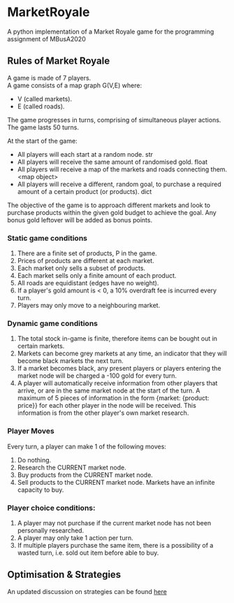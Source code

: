 # MarketRoyale
A python implementation of a Market Royale game for the programming assignment of MBusA2020

## Rules of Market Royale

A game is made of 7 players.\
A game consists of a map graph G(V,E) where:
- V (called markets).
- E (called roads).

The game progresses in turns, comprising of simultaneous player actions.\
The game lasts 50 turns.

At the start of the game:
- All players will each start at a random node. str
- All players will receive the same amount of randomised gold. float
- All players will receive a map of the markets and roads connecting them. \<map object\>
- All players will receive a different, random goal, to purchase a required amount of a certain product (or products). dict

The objective of the game is to approach different markets and look to purchase products within the given gold budget to achieve the goal. Any bonus gold leftover will be added as bonus points.

### Static game conditions
1. There are a finite set of products, P in the game.
2. Prices of products are different at each market.
3. Each market only sells a subset of products.
4. Each market sells only a finite amount of each product.
5. All roads are equidistant (edges have no weight).
6. If a player's gold amount is < 0, a 10% overdraft fee is incurred every turn.
7. Players may only move to a neighbouring market.

### Dynamic game conditions
1. The total stock in-game is finite, therefore items can be bought out in certain markets.
2. Markets can become grey markets at any time, an indicator that they will become black markets the next turn.
3. If a market becomes black, any present players or players entering the market node will be charged a -100 gold for every turn.
4. A player will automatically receive information from other players that arrive, or are in the same market node at the start of the turn. A maximum of 5 pieces of information in the form {market: {product: price}} for each other player in the node will be received. This information is from the other player's own market research.

### Player Moves
Every turn, a player can make 1 of the following moves:
1. Do nothing.
2. Research the CURRENT market node.
3. Buy products from the CURRENT market node.
4. Sell products to the CURRENT market node. Markets have an infinite capacity to buy.

### Player choice conditions:
1. A player may not purchase if the current market node has not been personally researched.
2. A player may only take 1 action per turn.
3. If multiple players purchase the same item, there is a possibility of a wasted turn, i.e. sold out item before able to buy.

## Optimisation & Strategies
An updated discussion on strategies can be found [here](approach.md)

